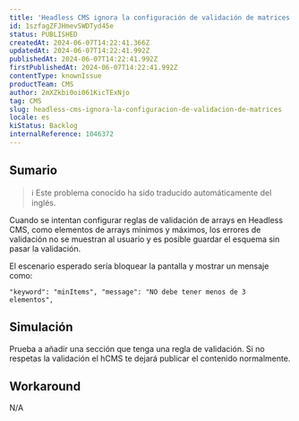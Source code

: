 ```yaml
---
title: 'Headless CMS ignora la configuración de validación de matrices'
id: 1szfagZFJHmevSWDTyd45e
status: PUBLISHED
createdAt: 2024-06-07T14:22:41.366Z
updatedAt: 2024-06-07T14:22:41.992Z
publishedAt: 2024-06-07T14:22:41.992Z
firstPublishedAt: 2024-06-07T14:22:41.992Z
contentType: knownIssue
productTeam: CMS
author: 2mXZkbi0oi061KicTExNjo
tag: CMS
slug: headless-cms-ignora-la-configuracion-de-validacion-de-matrices
locale: es
kiStatus: Backlog
internalReference: 1046372
---
```


## Sumario

>ℹ️ Este problema conocido ha sido traducido automáticamente del inglés.


Cuando se intentan configurar reglas de validación de arrays en Headless CMS, como elementos de arrays mínimos y máximos, los errores de validación no se muestran al usuario y es posible guardar el esquema sin pasar la validación.

El escenario esperado sería bloquear la pantalla y mostrar un mensaje como:

    "keyword": "minItems", "message": "NO debe tener menos de 3 elementos",



##

## Simulación


Prueba a añadir una sección que tenga una regla de validación. Si no respetas la validación el hCMS te dejará publicar el contenido normalmente.



## Workaround


N/A





